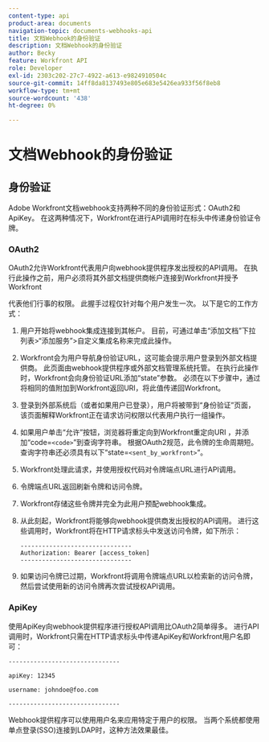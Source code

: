 ```yaml
---
content-type: api
product-area: documents
navigation-topic: documents-webhooks-api
title: 文档Webhook的身份验证
description: 文档Webhook的身份验证
author: Becky
feature: Workfront API
role: Developer
exl-id: 2303c202-27c7-4922-a613-e9824910504c
source-git-commit: 14ff8da8137493e805e683e5426ea933f56f8eb8
workflow-type: tm+mt
source-wordcount: '438'
ht-degree: 0%

---
```


# 文档Webhook的身份验证

## 身份验证

Adobe Workfront文档webhook支持两种不同的身份验证形式：OAuth2和ApiKey。 在这两种情况下，Workfront在进行API调用时在标头中传递身份验证令牌。

### OAuth2

OAuth2允许Workfront代表用户向webhook提供程序发出授权的API调用。 在执行此操作之前，用户必须将其外部文档提供商帐户连接到Workfront并授予Workfront

代表他们行事的权限。 此握手过程仅针对每个用户发生一次。 以下是它的工作方式：

1. 用户开始将webhook集成连接到其帐户。 目前，可通过单击“添加文档”下拉列表>“添加服务”>自定义集成名称来完成此操作。
1. Workfront会为用户导航身份验证URL，这可能会提示用户登录到外部文档提供商。 此页面由webhook提供程序或外部文档管理系统托管。 在执行此操作时，Workfront会向身份验证URL添加“state”参数。 必须在以下步骤中，通过将相同的值附加到Workfront返回URI，将此值传递回Workfront。
1. 登录到外部系统后（或者如果用户已登录），用户将被带到“身份验证”页面，该页面解释Workfront正在请求访问权限以代表用户执行一组操作。
1. 如果用户单击“允许”按钮，浏览器将重定向到Workfront重定向URI ，并添加“code=`<code>`”到查询字符串。 根据OAuth2规范，此令牌的生命周期短。 查询字符串还必须具有以下“state=`<sent_by_workfront>`“。
1. Workfront处理此请求，并使用授权代码对令牌端点URL进行API调用。
1. 令牌端点URL返回刷新令牌和访问令牌。
1. Workfront存储这些令牌并完全为此用户预配webhook集成。
1. 从此刻起，Workfront将能够向webhook提供商发出授权的API调用。 进行这些调用时，Workfront将在HTTP请求标头中发送访问令牌，如下所示：

   ```
   -------------------------------  
   Authorization: Bearer [access_token] ­­­­­­­­­­­­­­­­­­­­­­­­­­  
   -------------------------------
   ```

1. 如果访问令牌已过期，Workfront将调用令牌端点URL以检索新的访问令牌，然后尝试使用新的访问令牌再次尝试授权API调用。

### ApiKey

使用ApiKey向webhook提供程序进行授权API调用比OAuth2简单得多。 进行API调用时，Workfront只需在HTTP请求标头中传递ApiKey和Workfront用户名即可： 

```
-------------------------------

apiKey: 12345

username: johndoe@foo.com

-------------------------------
```

Webhook提供程序可以使用用户名来应用特定于用户的权限。 当两个系统都使用单点登录(SSO)连接到LDAP时，这种方法效果最佳。

<!--
<div data-mc-conditions="QuicksilverOrClassic.Draft mode">
<h3>Adding Request Headers (optional)</h3>
<p>In addition to using either OAuth2 tokens or an ApiKey for authentication, Workfront can send a predefined set of headers to the webhook provider for every API call. A Workfront admin can setup set this up when&nbsp;registering or editing a Webook Integration, as described in the section above. See Registering a Webhook Integration.</p>
<p>For example, this can be used for Basic Authentication. To do this, the Workfront administrator would add the following Request Header information in the Custom Integration dialog:</p>
<p>&nbsp; &nbsp; &nbsp;Authorization Basic QWxhZGRpbjpvcGVuIHNlc2FtZQ==</p>
<p>where QWxhZGRpbjpvcGVuIHNlc2FtZQ== is a base-64 encoded string of "username:password". See Basic Authentication . Provided that this added, Workfront will pass this in the HTTP request header, in addition to other request headers:&nbsp;</p>
<p>-------------------------------</p>
<p>apiKey: 12345</p>
<p>username: johndoe@foo.com</p>
<p>Authorization: Basic QWxhZGRpbjpvcGVuIHNlc2FtZQ== ­­­­­­­­­­­­­­­­­­­­­­­­­­</p>
<p>-------------------------------</p>
</div>
-->
